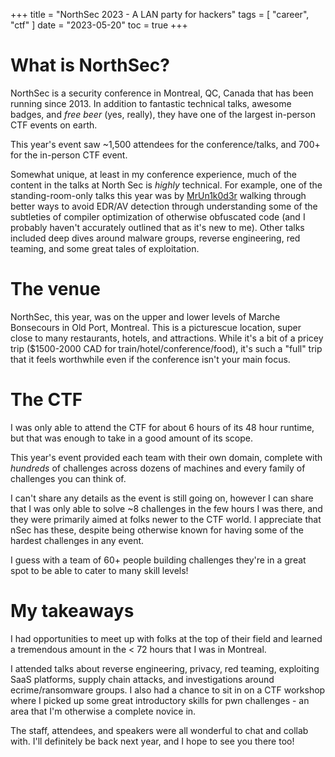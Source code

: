 +++
title = "NorthSec 2023 - A LAN party for hackers"
tags = [
    "career",
    "ctf"
]
date = "2023-05-20"
toc = true
+++

# What is NorthSec? 

NorthSec is a security conference in Montreal, QC, Canada that has been running since 2013. In addition to fantastic technical talks, awesome badges, and _free beer_ (yes, really), they have one of the largest in-person CTF events on earth.

This year's event saw ~1,500 attendees for the conference/talks, and 700+ for the in-person CTF event.

Somewhat unique, at least in my conference experience, much of the content in the talks at North Sec is _highly_ technical. For example, one of the standing-room-only talks this year was by [MrUn1k0d3r](https://twitter.com/MrUn1k0d3r) walking through better ways to avoid EDR/AV detection through understanding some of the subtleties of compiler optimization of otherwise obfuscated code (and I probably haven't accurately outlined that as it's new to me). Other talks included deep dives around malware groups, reverse engineering, red teaming, and some great tales of exploitation.

# The venue

NorthSec, this year, was on the upper and lower levels of Marche Bonsecours in Old Port, Montreal. This is a picturescue location, super close to many restaurants, hotels, and attractions. While it's a bit of a pricey trip ($1500-2000 CAD for train/hotel/conference/food), it's such a "full" trip that it feels worthwhile even if the conference isn't your main focus.

# The CTF

I was only able to attend the CTF for about 6 hours of its 48 hour runtime, but that was enough to take in a good amount of its scope.

This year's event provided each team with their own domain, complete with *hundreds* of challenges across dozens of machines and every family of challenges you can think of.

I can't share any details as the event is still going on, however I can share that I was only able to solve ~8 challenges in the few hours I was there, and they were primarily aimed at folks newer to the CTF world. I appreciate that nSec has these, despite being otherwise known for having some of the hardest challenges in any event. 

I guess with a team of 60+ people building challenges they're in a great spot to be able to cater to many skill levels!

# My takeaways

I had opportunities to meet up with folks at the top of their field and learned a tremendous amount in the < 72 hours that I was in Montreal.

I attended talks about reverse engineering, privacy, red teaming, exploiting SaaS platforms, supply chain attacks, and investigations around ecrime/ransomware groups. I also had a chance to sit in on a CTF workshop where I picked up some great introductory skills for pwn challenges - an area that I'm otherwise a complete novice in.

The staff, attendees, and speakers were all wonderful to chat and collab with. I'll definitely be back next year, and I hope to see you there too!
